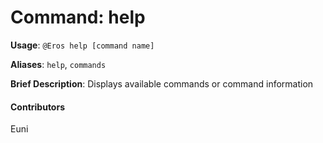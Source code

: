 # Command: help


**Usage**: `@Eros help [command name]`

**Aliases**: `help`, `commands`

**Brief Description**: Displays available commands or command information




 


 

#### Contributors


Euni
